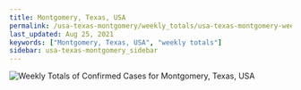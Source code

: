 ```yaml
---
title: Montgomery, Texas, USA
permalink: /usa-texas-montgomery/weekly_totals/usa-texas-montgomery-weekly_totals.html
last_updated: Aug 25, 2021
keywords: ["Montgomery, Texas, USA", "weekly totals"]
sidebar: usa-texas-montgomery_sidebar
---
```


![Weekly Totals of Confirmed Cases for Montgomery, Texas, USA](/covid_tracker/images/graphs/usa-texas-montgomery-weekly_totals_graph.png)
